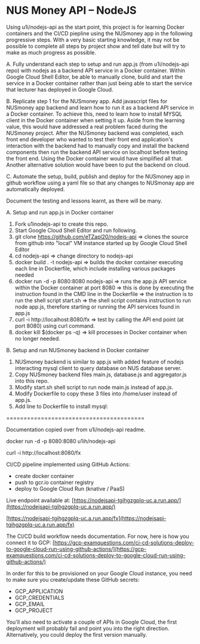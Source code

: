 # NUS Money API – NodeJS

Using u1i/nodejs-api as the start point, this project is for learning Docker containers and the CI/CD piepline using the NUSmoney app in the following progressive steps.  With a very basic starting knowledge, it may not be possible to complete all steps by project show and tell date but will try to make as much progress as possible.

A. Fully understand each step to setup and run app.js (from u1i/nodejs-api repo) with nodejs as a backend API service in a Docker container.  Within Google Cloud Shell Editor, be able to manually clone, build and start the service in a Docker container rather than just being able to start the service that lecturer has deployed in Google Cloud.

B. Replicate step 1 for the NUSmoney app.  Add javascript files for NUSmoney app backend and learn how to run it as a backend API service in a Docker container.  To achieve this, need to learn how to install MYSQL client in the Docker container when setting it up.  Aside from the learning value, this would have addressed a real problem faced during the NUSmoney project.  After the NUSmoney backend was completed, each front end developer who wanted to test their front end application's interaction with the backend had to manually copy and install the backend components then run the backend API service on localhost before testing the front end.  Using the Docker container would have simplified all that.  Another alternative solution would have been to put the backend on cloud.

C. Automate the setup, build, publish and deploy for the NUSmoney app in github workflow using a yaml file so that any changes to NUSmonay app are automatically deployed.

Document the testing and lessons learnt, as there will be many.

A. Setup and run app.js in Docker container
1. Fork u1inodejs-api to create this repo.
2. Start Google Cloud Shell Editor and run following.
3. git clone https://github.com/eTZapl20/nodejs-api => clones the source from github into "local" VM instance started up by Google Cloud Shell Editor
5. cd nodejs-api => change directory to nodejs-api
6. docker build . -t nodejs-api => builds the docker container executing each line in Dockerfile, which include installing various packages needed
7. docker run -d -p 8080:8080 nodejs-api => runs the app.js API service within the Docker container at port 8080 => this is done by executing the instruction found in the CMD line in the Dockerfile => the instruction is to run the shell script start.sh => the shell script contains instruction to run node app.js, therefore starting or running the API services found in app.js
8. curl -i http://localhost:8080/fx => test by calling the API end point (at port 8080) using curl command.
9. docker kill $(docker ps -q) => kill processes in Docker container when no longer needed.

B. Setup and run NUSmoney backend in Docker container
1. NUSmoney backend is similar to app.js with added feature of nodejs interacting mysql client to query database on NUS database server.
2. Copy NUSmoney backend files main.js, database.js and aggregator.js into this repo.
3. Modify start.sh shell script to run node main.js instead of app.js.
4. Modify Dockerfile to copy these 3 files into /home/user instead of app.js.
5. Add line to Dockerfile to install mysql: 


========================================

Documentation copied over from u1i/nodejs-api readme.

docker run -d -p 8080:8080 u1ih/nodejs-api

curl -i http://localhost:8080/fx

CI/CD pipeline implemented using GitHub Actions:

* create docker container
* push to gcr.io container registry
* deploy to Google Cloud Run (knative / PaaS)

Live endpoint available at: [https://nodejsapi-tgihgzgplq-uc.a.run.app/](https://nodejsapi-tgihgzgplq-uc.a.run.app/)

[https://nodejsapi-tgihgzgplq-uc.a.run.app/fx](https://nodejsapi-tgihgzgplq-uc.a.run.app/fx)


The CI/CD build workflow needs documentation. For now, here is how you connect it to GCP: [https://gcp-examquestions.com/ci-cd-solutions-deploy-to-google-cloud-run-using-github-actions/](https://gcp-examquestions.com/ci-cd-solutions-deploy-to-google-cloud-run-using-github-actions/)

In order for this to be provisioned on your Google Cloud instance, you need to make sure you create/update these GitHub secrets:

* GCP_APPLICATION
* GCP_CREDENTIALS
* GCP_EMAIL
* GCP_PROJECT

You'll also need to activate a couple of APIs in Google Cloud, the first deployment will probably fail and point you into the right direction. Alternatively, you could deploy the first version manually.

